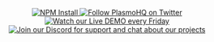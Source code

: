 <p align="center">
  <a aria-label="NPM" href="https://www.npmjs.com/package/plasmo">
    <img alt="NPM Install" src="https://img.shields.io/npm/v/plasmo?logo=npm" />
  </a>
  <a aria-label="Twitter" href="https://www.twitter.com/plasmohq">
    <img
      alt="Follow PlasmoHQ on Twitter"
      src="https://img.shields.io/twitter/follow/plasmohq?logo=twitter"
    />
  </a>
  <a aria-label="Twitch Stream" href="https://www.twitch.tv/plasmohq">
    <img
      alt="Watch our Live DEMO every Friday"
      src="https://img.shields.io/twitch/status/plasmohq?logo=twitch&logoColor=white"
    />
  </a>
  <a aria-label="Discord" href="https://www.plasmo.com/s/d">
    <img
      alt="Join our Discord for support and chat about our projects"
      src="https://img.shields.io/discord/946290204443025438?logo=discord&logoColor=white"
    />
  </a>
</p>
